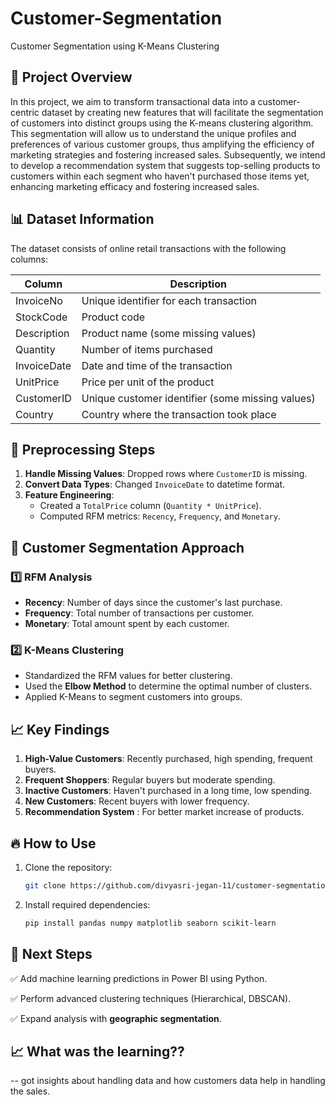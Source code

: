 # Customer-Segmentation
Customer Segmentation using K-Means Clustering

## 📌 Project Overview
In this project, we aim to transform transactional data into a customer-centric dataset by creating new features that will facilitate the segmentation of customers into distinct groups using the K-means clustering algorithm. This segmentation will allow us to understand the unique profiles and preferences of various customer groups, thus amplifying the efficiency of marketing strategies and fostering increased sales. Subsequently, we intend to develop a recommendation system that suggests top-selling products to customers within each segment who haven't purchased those items yet, enhancing marketing efficacy and fostering increased sales.

## 📊 Dataset Information
The dataset consists of online retail transactions with the following columns:

| Column       | Description                                      |
|-------------|--------------------------------------------------|
| InvoiceNo   | Unique identifier for each transaction          |
| StockCode   | Product code                                    |
| Description | Product name (some missing values)             |
| Quantity    | Number of items purchased                      |
| InvoiceDate | Date and time of the transaction               |
| UnitPrice   | Price per unit of the product                  |
| CustomerID  | Unique customer identifier (some missing values) |
| Country     | Country where the transaction took place       |

## 🔧 Preprocessing Steps
1. **Handle Missing Values**: Dropped rows where `CustomerID` is missing.
2. **Convert Data Types**: Changed `InvoiceDate` to datetime format.
3. **Feature Engineering**:
   - Created a `TotalPrice` column (`Quantity * UnitPrice`).
   - Computed RFM metrics: `Recency`, `Frequency`, and `Monetary`.

## 🚀 Customer Segmentation Approach
### 1️⃣ **RFM Analysis**
- **Recency**: Number of days since the customer's last purchase.
- **Frequency**: Total number of transactions per customer.
- **Monetary**: Total amount spent by each customer.

### 2️⃣ **K-Means Clustering**
- Standardized the RFM values for better clustering.
- Used the **Elbow Method** to determine the optimal number of clusters.
- Applied K-Means to segment customers into groups.

## 📈 Key Findings
1. **High-Value Customers**: Recently purchased, high spending, frequent buyers.
2. **Frequent Shoppers**: Regular buyers but moderate spending.
3. **Inactive Customers**: Haven't purchased in a long time, low spending.
4. **New Customers**: Recent buyers with lower frequency.
5. **Recommendation System** : For better market increase of products.

## 🔥 How to Use
1. Clone the repository:
   ```bash
   git clone https://github.com/divyasri-jegan-11/customer-segmentation.git
   ```
2. Install required dependencies:
   ```bash
   pip install pandas numpy matplotlib seaborn scikit-learn
   ```

## 📌 Next Steps
✅ Add machine learning predictions in Power BI using Python.

✅ Perform advanced clustering techniques (Hierarchical, DBSCAN).

✅ Expand analysis with **geographic segmentation**.

## 📈 What was the learning??

-- got insights about handling data and how customers data help in handling the sales.



